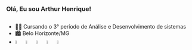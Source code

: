 ### Olá, Eu sou Arthur Henrique!

##

<link rel="stylesheet" href="https://cdn.jsdelivr.net/gh/devicons/devicon@v2.15.1/devicon.min.css">

- 👩‍💻 Cursando o 3° período de Análise e Desenvolvimento de sistemas
- 🏙 Belo Horizonte/MG
- <img style="width:5% " src="https://cdn.jsdelivr.net/gh/devicons/devicon/icons/html5/html5-original.svg" />
            <img style="width:5% " src="https://cdn.jsdelivr.net/gh/devicons/devicon/icons/javascript/javascript-original.svg" />
            <img style="width:5% " src="https://cdn.jsdelivr.net/gh/devicons/devicon/icons/css3/css3-original.svg" />
            <img style="width:5% " src="https://cdn.jsdelivr.net/gh/devicons/devicon/icons/csharp/csharp-original.svg" />
            <img style="width:5% " src="https://cdn.jsdelivr.net/gh/devicons/devicon/icons/mysql/mysql-original-wordmark.svg" />
##

